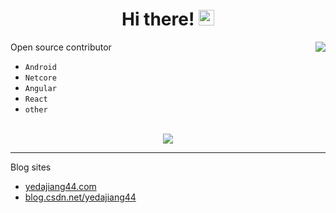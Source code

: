 <div align="center">
   <h1>Hi there! <img src="https://media.giphy.com/media/hvRJCLFzcasrR4ia7z/giphy.gif" width="25px"></h1>
</div>

<img align="right" src="https://github-readme-stats.vercel.app/api?username=yedajiang44&count_private=true&show_icons=true&hide_title=true&hide=stars" />

Open source contributor

- `Android`
- `Netcore`
- `Angular`
- `React`
- `other`

<br>

<div align="center">
   <img src="https://github-profile-trophy.vercel.app/?username=yedajiang44&theme=flat&no-frame=true&margin-w=30" />
</div>

---

Blog sites

- [yedajiang44.com](http://yedajiang44.com)
- [blog.csdn.net/yedajiang44](https://blog.csdn.net/yedajiang44)
